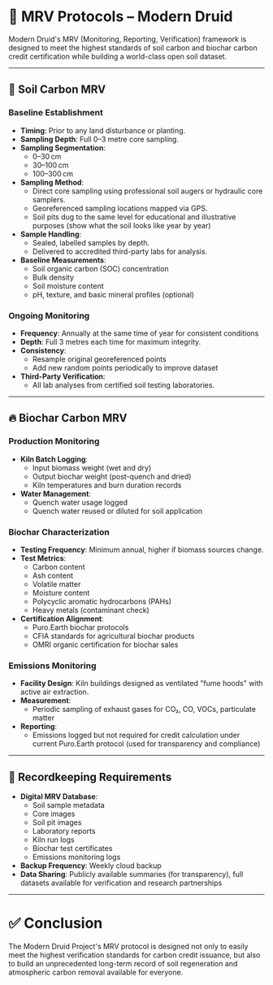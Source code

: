 # 🧪 MRV Protocols – Modern Druid

Modern Druid's MRV (Monitoring, Reporting, Verification) framework is designed to meet the highest standards of soil carbon and biochar carbon credit certification while building a world-class open soil dataset.

---

## 📏 Soil Carbon MRV

### Baseline Establishment

- **Timing**: Prior to any land disturbance or planting.
- **Sampling Depth**: Full 0–3 metre core sampling.
- **Sampling Segmentation**:
  - 0–30 cm
  - 30–100 cm
  - 100–300 cm
- **Sampling Method**:
  - Direct core sampling using professional soil augers or hydraulic core samplers.
  - Georeferenced sampling locations mapped via GPS.
  - Soil pits dug to the same level for educational and illustrative purposes (show what the soil looks like year by year)
- **Sample Handling**:
  - Sealed, labelled samples by depth.
  - Delivered to accredited third-party labs for analysis.
- **Baseline Measurements**:
  - Soil organic carbon (SOC) concentration
  - Bulk density
  - Soil moisture content
  - pH, texture, and basic mineral profiles (optional)

### Ongoing Monitoring

- **Frequency**: Annually at the same time of year for consistent conditions
- **Depth**: Full 3 metres each time for maximum integrity.
- **Consistency**:
  - Resample original georeferenced points
  - Add new random points periodically to improve dataset
- **Third-Party Verification**:
  - All lab analyses from certified soil testing laboratories.

---

## 🔥 Biochar Carbon MRV

### Production Monitoring

- **Kiln Batch Logging**:
  - Input biomass weight (wet and dry)
  - Output biochar weight (post-quench and dried)
  - Kiln temperatures and burn duration records
- **Water Management**:
  - Quench water usage logged
  - Quench water reused or diluted for soil application

### Biochar Characterization

- **Testing Frequency**: Minimum annual, higher if biomass sources change.
- **Test Metrics**:
  - Carbon content
  - Ash content
  - Volatile matter
  - Moisture content
  - Polycyclic aromatic hydrocarbons (PAHs)
  - Heavy metals (contaminant check)
- **Certification Alignment**:
  - Puro.Earth biochar protocols
  - CFIA standards for agricultural biochar products
  - OMRI organic certification for biochar sales

### Emissions Monitoring

- **Facility Design**: Kiln buildings designed as ventilated "fume hoods" with active air extraction.
- **Measurement**:
  - Periodic sampling of exhaust gases for CO₂, CO, VOCs, particulate matter
- **Reporting**:
  - Emissions logged but not required for credit calculation under current Puro.Earth protocol (used for transparency and compliance)

---

## 📜 Recordkeeping Requirements

- **Digital MRV Database**:
  - Soil sample metadata
  - Core images
  - Soil pit images
  - Laboratory reports
  - Kiln run logs
  - Biochar test certificates
  - Emissions monitoring logs
- **Backup Frequency**: Weekly cloud backup
- **Data Sharing**: Publicly available summaries (for transparency), full datasets available for verification and research partnerships

---

# ✅ Conclusion

The Modern Druid Project's MRV protocol is designed not only to easily meet the highest verification standards for carbon credit issuance, but also to build an unprecedented long-term record of soil regeneration and atmospheric carbon removal available for everyone.
